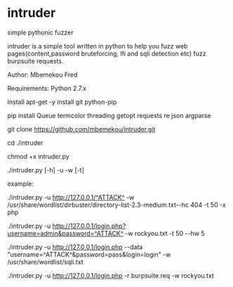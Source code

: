 # intruder
simple  pythonic  fuzzer

intruder is a simple tool written in python to help you fuzz web pages(content,password bruteforcing, lfi and sqli detection etc) fuzz burpsuite requests.

Author: Mbemekou Fred

Requirements: Python 2.7.x

Install apt-get -y install git python-pip

pip install Queue termcolor threading getopt requests re json argparse

git clone https://github.com/mbemekou/intruder.git

cd ./intruder

chmod +x intruder.py
 

./intruder.py [-h] -u <target url> -w <wordlist> [-t] <number of threads> 
 
example:

./intruder.py -u http://127.0.0.1/^ATTACK^ -w /usr/share/wordlist/dirbuster/directory-list-2.3-medium.txt--hc 404 -t 50 -x php

./intruder.py -u http://127.0.0.1/login.php?username=admin&password=^ATTACK^ -w rockyou.txt -t 50 --hw 5

./intruder.py -u http://127.0.0.1/login.php --data "username=^ATTACK^&password=pass&login=login" -w /usr/share/wordlist/sqli.txt

./intruder.py -u http://127.0.0.1/login.php -r burpsuite.req -w rockyou.txt
